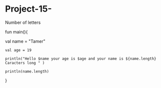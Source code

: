 # Project-15-
Number of letters

fun main(){

val name = "Tamer"

    val age = 19
    
    println("Hello $name your age is $age and your name is ${name.length} Caracters long " )
    
    println(name.length)
}
